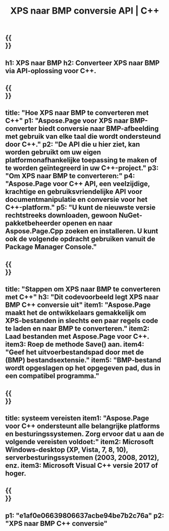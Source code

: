 ﻿---
translation: true
template: /_templates/_conversion-child-cpp.md
title: XPS naar BMP conversie API | C++
url: /cpp/conversion/xps-to-bmp/
description: XPS naar BMP-conversie geleverd door Aspose.Page voor C++ API-oplossing. Werkt in C++ Runtime Environment voor Windows 32 bit, Windows 64 bit en Linux 64 bit.
informat: XPS
outformat: BMP
otherformats: EPS PS
---

{{<section banner>}}
---
h1: XPS naar BMP
h2: Converteer XPS naar BMP via API-oplossing voor C++.
---

{{<section overview>}}
---
title: "Hoe XPS naar BMP te converteren met C++"
p1: "Aspose.Page voor XPS naar BMP-converter biedt conversie naar BMP-afbeelding met gebruik van elke taal die wordt ondersteund door C++."
p2: "De API die u hier ziet, kan worden gebruikt om uw eigen platformonafhankelijke toepassing te maken of te worden geïntegreerd in uw C++-project."
p3: "Om XPS naar BMP te converteren:"
p4: "Aspose.Page voor C++ API, een veelzijdige, krachtige en gebruiksvriendelijke API voor documentmanipulatie en conversie voor het C++-platform."
p5: "U kunt de nieuwste versie rechtstreeks downloaden, gewoon NuGet-pakketbeheerder openen en naar Aspose.Page.Cpp zoeken en installeren. U kunt ook de volgende opdracht gebruiken vanuit de Package Manager Console."
---

{{<section feature1>}}
---
title: "Stappen om XPS naar BMP te converteren met C++"
h3: "Dit codevoorbeeld legt XPS naar BMP C++ conversie uit"
item1: "Aspose.Page maakt het de ontwikkelaars gemakkelijk om XPS-bestanden in slechts een paar regels code te laden en naar BMP te converteren."
item2: Laad bestanden met Aspose.Page voor C++.
item3: Roep de methode Save() aan.
item4: "Geef het uitvoerbestandspad door met de (BMP) bestandsextensie."
item5: "BMP-bestand wordt opgeslagen op het opgegeven pad, dus in een compatibel programma."
---

{{<section feature2>}}
---
title: systeem vereisten
item1: "Aspose.Page voor C++ ondersteunt alle belangrijke platforms en besturingssystemen. Zorg ervoor dat u aan de volgende vereisten voldoet:"
item2: Microsoft Windows-desktop (XP, Vista, 7, 8, 10), serverbesturingssystemen (2003, 2008, 2012), enz.
item3: Microsoft Visual C++ versie 2017 of hoger.
---

{{<section gist>}}
---
p1: "e1af0e06639806637acbe94be7b2c76a"
p2: "XPS naar BMP C++ conversie"
---
